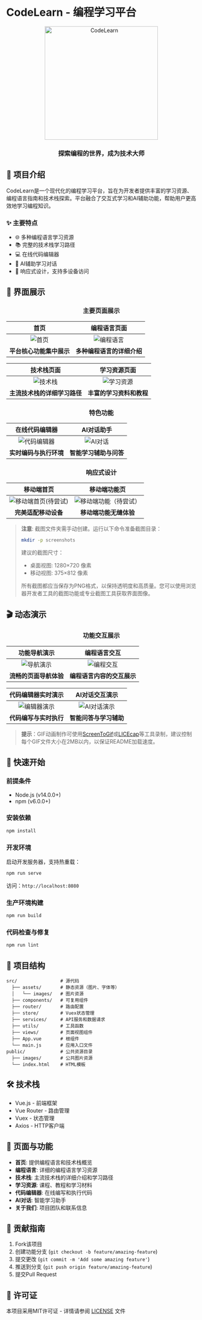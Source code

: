 # CodeLearn - 编程学习平台

<div align="center">
  <img src="./src/assets/images/background.jpg" alt="CodeLearn" width="300" />
  <h3>探索编程的世界，成为技术大师</h3>
</div>

## 📑 项目介绍

CodeLearn是一个现代化的编程学习平台，旨在为开发者提供丰富的学习资源、编程语言指南和技术栈探索。平台融合了交互式学习和AI辅助功能，帮助用户更高效地学习编程知识。

### ✨ 主要特点

- 🌐 多种编程语言学习资源
- 📚 完整的技术栈学习路径
- 💻 在线代码编辑器
- 🤖 AI辅助学习对话
- 📱 响应式设计，支持多设备访问

## 📸 界面展示

<div align="center">

### 主要页面展示

| 首页 | 编程语言页面 |
|:---:|:---:|
| ![首页](./src/assets/images/screenshoot/首页.JPG) | ![编程语言](./src/assets/images/screenshoot/语言编程页.JPG) |
| **平台核心功能集中展示** | **多种编程语言的详细介绍** |

| 技术栈页面 | 学习资源页面 |
|:---:|:---:|
| ![技术栈](./src/assets/images/screenshoot/技术栈.JPG) | ![学习资源](./src/assets/images/screenshoot/学习资源.JPG) |
| **主流技术栈的详细学习路径** | **丰富的学习资料和教程** |

### 特色功能

| 在线代码编辑器 | AI对话助手 |
|:---:|:---:|
| ![代码编辑器](./src/assets/images/screenshoot/代码编辑.JPG) | ![AI对话](./src/assets/images/screenshoot/ai对话.JPG) |
| **实时编码与执行环境** | **智能学习辅助与问答** |

### 响应式设计

| 移动端首页 | 移动端功能页 |
|:---:|:---:|
| ![移动端首页(待尝试)](./screenshots/mobile-home.png) | ![移动端功能（待尝试）](./screenshots/mobile-features.png) |
| **完美适配移动设备** | **移动端功能无缝体验** |

</div>

> **注意**: 截图文件夹需手动创建。运行以下命令准备截图目录：
> ```bash
> mkdir -p screenshots
> ```
> 
> 建议的截图尺寸：
> - 桌面视图: 1280×720 像素
> - 移动视图: 375×812 像素
> 
> 所有截图都应当保存为PNG格式，以保持透明度和高质量。您可以使用浏览器开发者工具的截图功能或专业截图工具获取界面图像。

## 🎬 动态演示

<div align="center">

### 功能交互展示

| 功能导航演示 | 编程语言交互 |
|:---:|:---:|
| ![导航演示](./src/assets/images/gifff/吃西瓜.gif) | ![编程交互](./src/assets/images/gifff/波奇1.gif) |
| **流畅的页面导航体验** | **编程语言内容的交互展示** |

| 代码编辑器实时演示 | AI对话交互演示 |
|:---:|:---:|
| ![编辑器演示](./src/assets/images/gifff/波奇可爱捏.gif) | ![AI对话演示](./src/assets/images/gifff/白毛.gif) |
| **代码编写与实时执行** | **智能问答与学习辅助** |

</div>

> **提示**：GIF动画制作可使用[ScreenToGif](https://www.screentogif.com/)或[LICEcap](https://www.cockos.com/licecap/)等工具录制，建议控制每个GIF文件大小在2MB以内，以保证README加载速度。

## 🚀 快速开始

### 前提条件

- Node.js (v14.0.0+)
- npm (v6.0.0+)

### 安装依赖

```bash
npm install
```

### 开发环境

启动开发服务器，支持热重载：

```bash
npm run serve
```

访问：`http://localhost:8080`

### 生产环境构建

```bash
npm run build
```

### 代码检查与修复

```bash
npm run lint
```

## 📂 项目结构

```
src/                # 源代码
  ├── assets/       # 静态资源（图片、字体等）
  │   └── images/   # 图片资源
  ├── components/   # 可复用组件
  ├── router/       # 路由配置
  ├── store/        # Vuex状态管理
  ├── services/     # API服务和数据请求
  ├── utils/        # 工具函数
  ├── views/        # 页面视图组件
  ├── App.vue       # 根组件
  └── main.js       # 应用入口文件
public/             # 公共资源目录
  ├── images/       # 公共图片资源
  └── index.html    # HTML模板
```

## 🛠️ 技术栈

- Vue.js - 前端框架
- Vue Router - 路由管理
- Vuex - 状态管理
- Axios - HTTP客户端

## 📱 页面与功能

- **首页**: 提供编程语言和技术栈概览
- **编程语言**: 详细的编程语言学习资源
- **技术栈**: 主流技术栈的详细介绍和学习路径
- **学习资源**: 课程、教程和学习材料
- **代码编辑器**: 在线编写和执行代码
- **AI对话**: 智能学习助手
- **关于我们**: 项目团队和联系信息

## 🤝 贡献指南

1. Fork该项目
2. 创建功能分支 (`git checkout -b feature/amazing-feature`)
3. 提交更改 (`git commit -m 'Add some amazing feature'`)
4. 推送到分支 (`git push origin feature/amazing-feature`)
5. 提交Pull Request

## 📄 许可证

本项目采用MIT许可证 - 详情请参阅 [LICENSE](LICENSE) 文件 